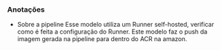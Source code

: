 ### Anotações

  - Sobre a pipeline
    Esse modelo utiliza um Runner self-hosted, verificar como é feita a configuração do Runner.
    Este modelo faz o push da imagem gerada na pipeline para dentro do ACR na amazon.
